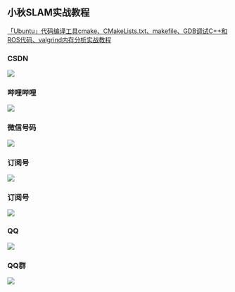 ## 小秋SLAM实战教程

[「Ubuntu」代码编译工具cmake、CMakeLists.txt、makefile、GDB调试C++和ROS代码、valgrind内存分析实战教程](https://blog.csdn.net/qq_21950671/article/details/94456864)

### CSDN
![](../iamge/csdn.jpg)

### 哔哩哔哩
![](../iamge/bilibili.jpg)

### 微信号码
![](../iamge/weixin.jpg)

### 订阅号
![](../iamge/xiaoqiuslambiji.jpg)

### 订阅号
![](../iamge/xiaoqiuslamshizhanjiaocheng.jpg)

### QQ
![](../iamge/qq.jpg)

### QQ群
![](../iamge/qqqun.jpg)
